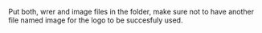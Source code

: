 Put both, wrer and image files in the folder, make sure not to have another file named image for the logo to be succesfuly used.
